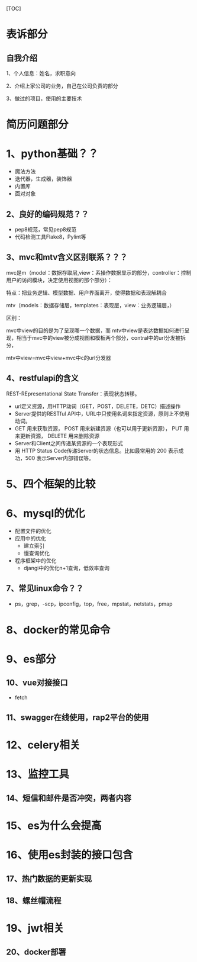 [TOC]

# 表诉部分

## 自我介绍

1、个人信息：姓名，求职意向

2、介绍上家公司的业务，自己在公司负责的部分

3、做过的项目，使用的主要技术

# 简历问题部分

# 1、python基础？？

+ 魔法方法
+ 迭代器，生成器，装饰器
+ 内置库
+ 面对对象

## 2、良好的编码规范？？

+ pep8规范，常见pep8规范
+ 代码检测工具Flake8，Pylint等

## 3、mvc和mtv含义区别联系？？？

mvc是m（model：数据存取层,view：系操作数据显示的部分，controller：控制用户的访问模块，决定使用视图的那个部分）：

特点：把业务逻辑、模型数据、用户界面离开，使得数据和表现解耦合

mtv（models：数据存储层，templates：表现层，view：业务逻辑层，）

区别：

mvc中view的目的是为了呈现哪一个数据，而 mtv中view是表达数据如何进行呈现，相当于mvc中的view被分成视图和模板两个部分，contral中的url分发被拆分，

mtv中view=mvc中view+mvc中c的url分发器

## 4、restfulapi的含义

REST-REpresentational State Transfer：表现状态转移。

+ url定义资源，用HTTP动词（GET，POST，DELETE，DETC）描述操作
+ Server提供的RESTful API中，URL中只使用名词来指定资源，原则上不使用动词。
+ GET 用来获取资源，
  POST 用来新建资源（也可以用于更新资源），
  PUT 用来更新资源，
  DELETE 用来删除资源
+ Server和Client之间传递某资源的一个表现形式
+ 用 HTTP Status Code传递Server的状态信息。比如最常用的 200 表示成功，500 表示Server内部错误等。

# 5、四个框架的比较

# 6、mysql的优化

+ 配置文件的优化
+ 应用中的优化
  + 建立索引
  + 慢查询优化
+ 程序框架中的优化
  + djangi中的优化n+1查询，低效率查询

## 7、常见linux命令？？

+ ps，grep，-scp，ipconfig，top，free，mpstat，netstats，pmap

# 8、docker的常见命令

# 9、es部分

## 10、vue对接接口

+ fetch

## 11、swagger在线使用，rap2平台的使用

# 12、celery相关

# 13、监控工具

## 14、短信和邮件是否冲突，两者内容

# 15、es为什么会提高

# 16、使用es封装的接口包含

## 17、热门数据的更新实现

## 18、螺丝帽流程

# 19、jwt相关

## 20、docker部署